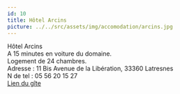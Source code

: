 ```yaml
---
id: 10
title: Hôtel Arcins
picture: ../../src/assets/img/accomodation/arcins.jpg
---
```

Hôtel Arcins  
A 15 minutes en voiture du domaine.  
Logement de 24 chambres.  
Adresse : 11 Bis Avenue de la Libération, 33360 Latresnes  
N de tel : 05 56 20 15 27  
[Lien du gîte](https://hotel-arcins.fr/chambre/page/2/)
